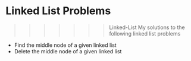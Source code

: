 # Linked List Problems
>>>>>>> Linked-List
My solutions to the following linked list problems
* Find the middle node of a given linked list
* Delete the middle node of a given linked list
